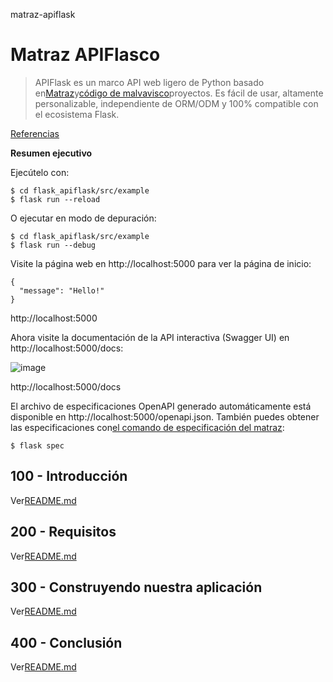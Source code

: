 matraz-apiflask

# Matraz APIFlasco

> APIFlask es un marco API web ligero de Python basado en[Matraz](https://github.com/pallets/flask)y[código de malvavisco](https://github.com/marshmallow-code)proyectos. Es fácil de usar, altamente personalizable, independiente de ORM/ODM y 100% compatible con el ecosistema Flask.

[Referencias](./REFERENCES.md)

**Resumen ejecutivo**

Ejecútelo con:

    $ cd flask_apiflask/src/example
    $ flask run --reload

O ejecutar en modo de depuración:

    $ cd flask_apiflask/src/example
    $ flask run --debug

Visite la página web en http&#x3A;//localhost:5000 para ver la página de inicio:

    {
      "message": "Hello!"
    }

http&#x3A;//localhost:5000

Ahora visite la documentación de la API interactiva (Swagger UI) en http&#x3A;//localhost:5000/docs:

![image](https://github.com/user-attachments/assets/32bbb227-97fc-4f39-808b-a9f91f917979)

http&#x3A;//localhost:5000/docs

El archivo de especificaciones OpenAPI generado automáticamente está disponible en http&#x3A;//localhost:5000/openapi.json. También puedes obtener las especificaciones con[el comando de especificación del matraz](https://apiflask.com/openapi/#the-flask-spec-command):

    $ flask spec

## 100 - Introducción

Ver[README.md](./100/README.md)

## 200 - Requisitos

Ver[README.md](./200/README.md)

## 300 - Construyendo nuestra aplicación

Ver[README.md](./300/README.md)

## 400 - Conclusión

Ver[README.md](./400/README.md)
